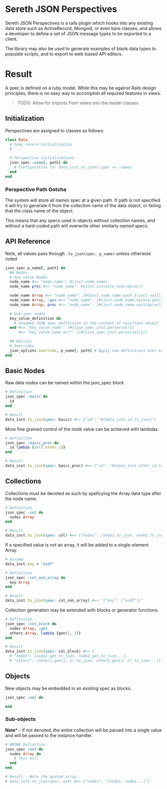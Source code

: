 # Sereth JSON Perspectives

  Sereth JSON Perspectives is a rails plugin which hooks into any existing data store
  such as ActiveRecord, Mongoid, or even bare classes, and allows a developer to
  define a set of JSON message types to be exported to a client.

  The library may also be used to generate examples of blank data types to populate
  scripts, and to export to web-based API editors.
  
# Result

  A spec is defined on a ruby model. While this may be against Rails design
  principles, there is no easy way to accomplish all required features in views.

  > TODO: Allow for imports from views into the model classes

## Initialization
  Perspectives are assigned to classes as follows:
```ruby
class Data
  # Some record initialization
  # ...

  # Perspective initializations
  json_spec :name[, path] do
    # Configuration for data_inst.as_json(:spec => :name)
  end
end
```

### Perspective Path Gotcha
  The system will store all names spec at a given path. If path is not specified
  it will try to generate it from the collection name of the data object, or failing that
  the class name of the object.

  This means that any specs used in objects without collection names, and without
  a hard-coded path will overwrite other similarly named specs.


## API Reference
  Note, all values pass through `.to_json(spec: p_name)` unless otherwise noted
```ruby
json_spec p_name[, path] do
  ## Nodes
  # Key-Value Nodes
  node_name #=> "node_name": #{inst.node_name}
  node_name proc #=> "node_name": #{inst.instance_exec(&proc)}

  node_name Array #=> "node_name": [#{inst.node_name.each {|val| val}}]
  node_name Array, :gen #=> "node_name": [#{inst.node_name.each(&:gen)}]
  node_name Array, proc #=> "node_name": [#{inst.node_name.each(&proc)}]

  # Sub-spec nodes
  key_value_definition do
    # Unnamed JSON Spec definition in the context of resultant object
  end #=> "key_value_name": {#{json_spec_inst.parse(val)}}
      #=> "key_value_name_arr": [{#{json_spec_inst.parse(val)}}]

  ## Options
  # Overrides
  json_options.override, p_name[, path] # Apply new definitions over existing spec
end
```

## Basic Nodes
  Raw data nodes can be named within the json_spec block
```ruby
# Definition
json_spec :basic do
  id
end

# Result
data_inst.to_json(spec: basic) #=> {"id": "#{data_inst.id.to_json}"}  
```

  More fine grained control of the node value can be achieved with lambdas
```ruby
# Definition
json_spec :basic_proc do
  id lambda {self.other_id}
end

# Result
data_inst.to_json(spec: basic_proc) #=> {"id": "#{data_inst.other_id.to_json}"}  
```

## Collections
  Collections must be denoted as such by speficying the Array data type after the node 
  name. 
```ruby
# Definition
json_spec :col do
  nodes Array
end

# Result
data_inst.to_json(spec: col) #=> {"nodes": [node1.to_json, node2.to_json...]}  
```
  If a specified value is not an array, it will be added to a single-element Array.
```ruby
# Assume
data_inst.key = "asdf"

# Definition
json_spec :col_non_array do
  key Array
end

# Result
data_inst.to_json(spec: col_non_array) #=> "{"key": ["asdf"]}"
```

  Collection generation may be extended with blocks or generator functions.
```ruby
# Definition
json_spec :col_block do
  nodes Array, :get
  others Array, lambda {gen(1, 2)}
end

# Result
data_inst.to_json(spec: col_block) #=> {
  # "nodes": [node1.get.to_json, node2.get.to_json...],
  # "others": [other1.gen(1, 2).to_json, other2.gen(1, 2).to_json...]}
```


## Objects
  New objects may be embedded in an existing spec as blocks.

```ruby
json_spec :obj do

end
``` 

### Sub-objects
  **Note*** - If not denoted, the entire collection will be parsed into a single value and 
  will be passed to the instance handler.
```ruby
# WRONG Definition
json_spec :ex5 do
  nodes Array do
    # This will 
  end
end

# Result - Note the quoted array
# data_inst.to_json(spec: ex4) #=> {"nodes": "[node1, node2...]"}
```